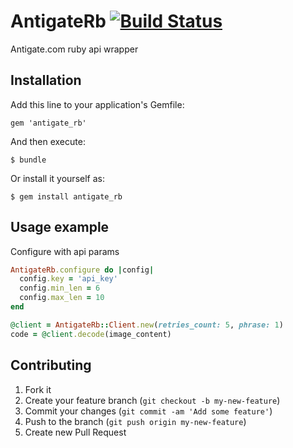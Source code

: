 # AntigateRb [![Build Status](https://secure.travis-ci.org/pomnikita/antigate_rb.png)](http://travis-ci.org/pomnikita/antigate_rb)

Antigate.com ruby api wrapper

## Installation

Add this line to your application's Gemfile:

    gem 'antigate_rb'

And then execute:

    $ bundle

Or install it yourself as:

    $ gem install antigate_rb

## Usage example

Configure with api params

```ruby
AntigateRb.configure do |config|
  config.key = 'api_key'
  config.min_len = 6
  config.max_len = 10
end
```

```ruby
@client = AntigateRb::Client.new(retries_count: 5, phrase: 1)
code = @client.decode(image_content)
```

## Contributing

1. Fork it
2. Create your feature branch (`git checkout -b my-new-feature`)
3. Commit your changes (`git commit -am 'Add some feature'`)
4. Push to the branch (`git push origin my-new-feature`)
5. Create new Pull Request
